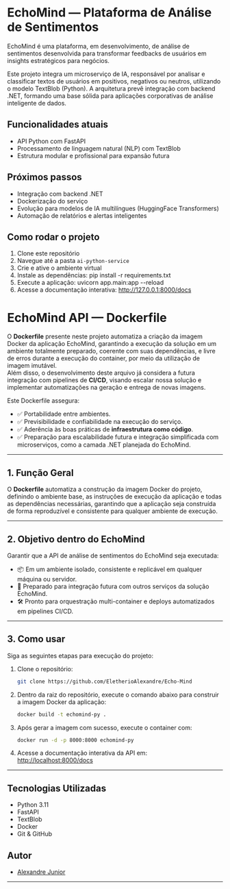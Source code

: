 # EchoMind — Plataforma de Análise de Sentimentos

EchoMind é uma plataforma, em desenvolvimento, de análise de sentimentos desenvolvida para transformar feedbacks de usuários em insights estratégicos para negócios.

Este projeto integra um microserviço de IA, responsável por analisar e classificar textos de usuários em positivos, negativos ou neutros, utilizando o modelo TextBlob (Python). A arquitetura prevê integração com backend .NET, formando uma base sólida para aplicações corporativas de análise inteligente de dados.

## Funcionalidades atuais

- API Python com FastAPI
- Processamento de linguagem natural (NLP) com TextBlob
- Estrutura modular e profissional para expansão futura

## Próximos passos

- Integração com backend .NET
- Dockerização do serviço
- Evolução para modelos de IA multilíngues (HuggingFace Transformers)
- Automação de relatórios e alertas inteligentes

## Como rodar o projeto

1. Clone este repositório
2. Navegue até a pasta `ai-python-service`
3. Crie e ative o ambiente virtual
4. Instale as dependências: pip install -r requirements.txt
5. Execute a aplicação: uvicorn app.main:app --reload
6. Acesse a documentação interativa:  http://127.0.0.1:8000/docs

# EchoMind API — Dockerfile

O **Dockerfile** presente neste projeto automatiza a criação da imagem Docker da aplicação EchoMind, garantindo a execução da solução em um ambiente totalmente preparado, coerente com suas dependências, e livre de erros durante a execução do container, por meio da utilização de imagem imutável.  
Além disso, o desenvolvimento deste arquivo já considera a futura integração com pipelines de **CI/CD**, visando escalar nossa solução e implementar automatizações na geração e entrega de novas imagens.

Este Dockerfile assegura:
- ✅ Portabilidade entre ambientes.
- ✅ Previsibilidade e confiabilidade na execução do serviço.
- ✅ Aderência às boas práticas de **infraestrutura como código**.
- ✅ Preparação para escalabilidade futura e integração simplificada com microserviços, como a camada .NET planejada do EchoMind.

---

## 1. Função Geral

O **Dockerfile** automatiza a construção da imagem Docker do projeto, definindo o ambiente base, as instruções de execução da aplicação e todas as dependências necessárias, garantindo que a aplicação seja construída de forma reproduzível e consistente para qualquer ambiente de execução.

---

## 2. Objetivo dentro do EchoMind

Garantir que a API de análise de sentimentos do EchoMind seja executada:
- 📦 Em um ambiente isolado, consistente e replicável em qualquer máquina ou servidor.
- 🚀 Preparado para integração futura com outros serviços da solução EchoMind.
- 🛠️ Pronto para orquestração multi-container e deploys automatizados em pipelines CI/CD.

---

## 3. Como usar

Siga as seguintes etapas para execução do projeto:

1. Clone o repositório:
   ```bash
   git clone https://github.com/EletherioAlexandre/Echo-Mind
   ```

2. Dentro da raiz do repositório, execute o comando abaixo para construir a imagem Docker da aplicação:
   ```bash
   docker build -t echomind-py .
   ```

3. Após gerar a imagem com sucesso, execute o container com:
   ```bash
   docker run -d -p 8000:8000 echomind-py
   ```

4. Acesse a documentação interativa da API em:
   [http://localhost:8000/docs](http://localhost:8000/docs)

---

## Tecnologias Utilizadas

- Python 3.11
- FastAPI
- TextBlob
- Docker
- Git & GitHub


## Autor

- [Alexandre Junior](https://www.linkedin.com/in/alexandre-junior-ab799719a/)

---


